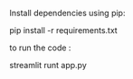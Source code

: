 Install dependencies using pip:

pip install -r requirements.txt

to run the code : 

streamlit runt app.py
